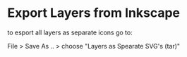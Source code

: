 # Export Layers from Inkscape

to esport all layers as separate icons go to:

File > Save As .. > choose "Layers as Spearate SVG's (tar)"
